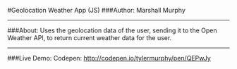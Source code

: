 #Geolocation Weather App (JS)
###Author: Marshall Murphy

---

###About:
Uses the geolocation data of the user, sending it to the Open Weather API, to return current weather data for the user.

---

###Live Demo:
Codepen: http://codepen.io/tylermurphy/pen/QEPwJy
